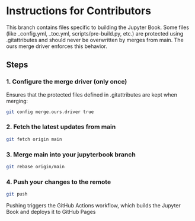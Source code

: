 # Instructions for Contributors

This branch contains files specific to building the Jupyter Book.
Some files (like _config.yml, _toc.yml, scripts/pre-build.py, etc.) are protected using .gitattributes and should never be overwritten by merges from main.
The ours merge driver enforces this behavior.

## Steps

### 1. Configure the merge driver (only once)

Ensures that the protected files defined in .gitattributes are kept when merging:

```bash
git config merge.ours.driver true
```

### 2. Fetch the latest updates from main
```bash
git fetch origin main
```

### 3. Merge main into your jupyterbook branch
```bash
git rebase origin/main
```
### 4. Push your changes to the remote
```bash
git push
```

Pushing triggers the GitHub Actions workflow, which builds the Jupyter Book and deploys it to GitHub Pages